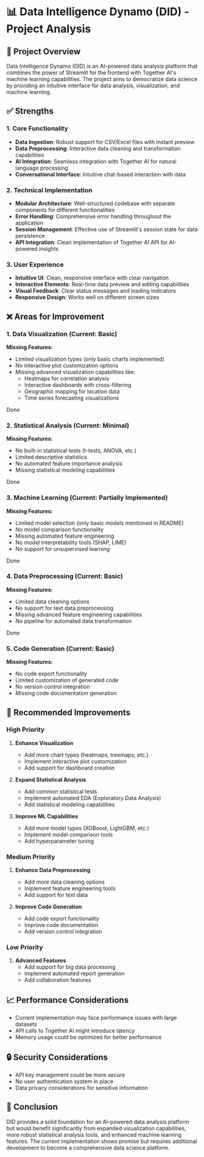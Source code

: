 # 📊 Data Intelligence Dynamo (DID) - Project Analysis

## 🎯 Project Overview
Data Intelligence Dynamo (DID) is an AI-powered data analysis platform that combines the power of Streamlit for the frontend with Together AI's machine learning capabilities. The project aims to democratize data science by providing an intuitive interface for data analysis, visualization, and machine learning.

## ✅ Strengths

### 1. Core Functionality
- **Data Ingestion**: Robust support for CSV/Excel files with instant preview
- **Data Preprocessing**: Interactive data cleaning and transformation capabilities
- **AI Integration**: Seamless integration with Together AI for natural language processing
- **Conversational Interface**: Intuitive chat-based interaction with data

### 2. Technical Implementation
- **Modular Architecture**: Well-structured codebase with separate components for different functionalities
- **Error Handling**: Comprehensive error handling throughout the application
- **Session Management**: Effective use of Streamlit's session state for data persistence
- **API Integration**: Clean implementation of Together AI API for AI-powered insights

### 3. User Experience
- **Intuitive UI**: Clean, responsive interface with clear navigation
- **Interactive Elements**: Real-time data preview and editing capabilities
- **Visual Feedback**: Clear status messages and loading indicators
- **Responsive Design**: Works well on different screen sizes

## ❌ Areas for Improvement

### 1. Data Visualization (Current: Basic)
**Missing Features:**
- Limited visualization types (only basic charts implemented)
- No interactive plot customization options
- Missing advanced visualization capabilities like:
  - Heatmaps for correlation analysis
  - Interactive dashboards with cross-filtering
  - Geographic mapping for location data
  - Time series forecasting visualizations

Done

### 2. Statistical Analysis (Current: Minimal)
**Missing Features:**
- No built-in statistical tests (t-tests, ANOVA, etc.)
- Limited descriptive statistics
- No automated feature importance analysis
- Missing statistical modeling capabilities

Done

### 3. Machine Learning (Current: Partially Implemented)
**Missing Features:**
- Limited model selection (only basic models mentioned in README)
- No model comparison functionality
- Missing automated feature engineering
- No model interpretability tools (SHAP, LIME)
- No support for unsupervised learning

Done

### 4. Data Preprocessing (Current: Basic)
**Missing Features:**
- Limited data cleaning options
- No support for text data preprocessing
- Missing advanced feature engineering capabilities
- No pipeline for automated data transformation

Done

### 5. Code Generation (Current: Basic)
**Missing Features:**
- No code export functionality
- Limited customization of generated code
- No version control integration
- Missing code documentation generation

## 🚀 Recommended Improvements

### High Priority
1. **Enhance Visualization**
   - Add more chart types (heatmaps, treemaps, etc.)
   - Implement interactive plot customization
   - Add support for dashboard creation

2. **Expand Statistical Analysis**
   - Add common statistical tests
   - Implement automated EDA (Exploratory Data Analysis)
   - Add statistical modeling capabilities

3. **Improve ML Capabilities**
   - Add more model types (XGBoost, LightGBM, etc.)
   - Implement model comparison tools
   - Add hyperparameter tuning

### Medium Priority
1. **Enhance Data Preprocessing**
   - Add more data cleaning options
   - Implement feature engineering tools
   - Add support for text data

2. **Improve Code Generation**
   - Add code export functionality
   - Improve code documentation
   - Add version control integration

### Low Priority
1. **Advanced Features**
   - Add support for big data processing
   - Implement automated report generation
   - Add collaboration features

## 📈 Performance Considerations
- Current implementation may face performance issues with large datasets
- API calls to Together AI might introduce latency
- Memory usage could be optimized for better performance

## 🔒 Security Considerations
- API key management could be more secure
- No user authentication system in place
- Data privacy considerations for sensitive information

## 📝 Conclusion
DID provides a solid foundation for an AI-powered data analysis platform but would benefit significantly from expanded visualization capabilities, more robust statistical analysis tools, and enhanced machine learning features. The current implementation shows promise but requires additional development to become a comprehensive data science platform.
